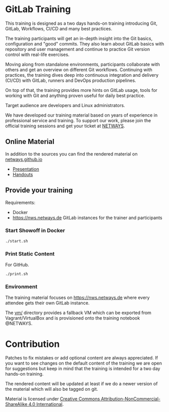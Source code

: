 # GitLab Training

This training is designed as a two days hands-on training introducing Git,
GitLab, Workflows, CI/CD and many best practices.

The training participants will get an in-depth insight into the Git basics,
configuration and "good" commits. They also learn about GitLab basics with
repository and user management and continue to practice Git version control
with real-life exercises.

Moving along from standalone environments, participants collaborate with
others and get an overview on different Git workflows. Continuing with
practices, the training dives deep into continuous integration and
delivery (CI/CD) with GitLab, runners and DevOps production pipelines.

On top of that, the training provides more hints on GitLab usage, tools
for working with Git and anything proven useful for daily best practice.

Target audience are developers and Linux administrators.

We have developed our training material based on years of experience in
professional service and training. To support our work, please join the official
training sessions and get your ticket at [NETWAYS](https://www.netways.de/en/trainings/home/).

## Online Material

In addition to the sources you can find the rendered material on
[netways.github.io](https://netways.github.io/gitlab-training)

* [Presentation](https://netways.github.io/gitlab-training)
* [Handouts](https://github.com/NETWAYS/gitlab-training/releases)

## Provide your training

Requirements:

* Docker
* https://nws.netways.de GitLab instances for the trainer and participants

### Start Showoff in Docker

```
./start.sh
```

### Print Static Content

For GitHub.

```
./print.sh
```

### Environment

The training material focuses on https://nws.netways.de where every attendee
gets their own GitLab instance.

The [vm/](vm/) directory provides a fallback VM which can be exported
from Vagrant/VirtualBox and is provisioned onto the training notebook @NETWAYS.


# Contribution

Patches to fix mistakes or add optional content are always appreciated. If you want to see
changes on the default content of the training we are open for suggestions but keep in mind
that the training is intended for a two day hands-on training.

The rendered content will be updated at least if we do a newer version of the material which
will also be tagged on git.

Material is licensed under [Creative Commons Attribution-NonCommercial-ShareAlike 4.0 International](http://creativecommons.org/licenses/by-nc-sa/4.0/).


